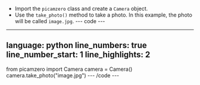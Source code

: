 - Import the `picamzero` class and create a `Camera` object.
- Use the `take_photo()` method to take a photo. In this example, the photo will be called `image.jpg`.
--- code ---
---
language: python
line_numbers: true
line_number_start: 1 
line_highlights: 2
---
from picamzero import Camera
camera = Camera()
camera.take_photo("image.jpg")
--- /code ---




